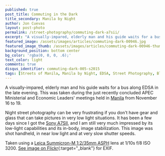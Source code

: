 ```yaml
---
published: true
post_title: Commuting in the Dark
title_secondary: Manila by Night
author: Jon Cuevas
layout: post-photo
permalink: /street-photography/commuting-dark-a7sii/
excerpt: "A visually-impared, elderly man and his guide waits for a bus along EDSA in the late evening. This was taken  during the just recently concluded APEC Economic Leaders' Meeting held in Manila."
featured_image: /assets/images/articles/commuting-dark-00946.jpg
featured_image_thumb: /assets/images/articles/commuting-dark-00946-thumb.jpg
background_position: bottom center
bg_color: 'rgba(0, 0, 0, .6);'
text_color: light
comments: true
disqus_identifier: commuting-dark-005-s2015
tags: [Streets of Manila, Manila by Night, EDSA, Street Photography, Black and White, Sony, Sony A7Sii, Leica, Manila, Photography, Mirrorless]
---
```


A visually-impared, elderly man and his guide waits for a bus along EDSA in the late evening. This was taken  during the just recently concluded APEC Ministerial and Economic Leaders' meetings held in [Manila][4] from November 16 to 19.

Night street photography can be very frustrating if you don't have gear and glass that can take pictures in very low light situations. It has been a few days since I got the [Sony A7SII][5], and I am still very much impressed by its low-light capabilities and its in-body, image stabilization. This image was shot handheld, in near low light and at very slow shutter speeds.

Taken using a [Leica Summicron-M 1:2/35mm ASPH][6] lens at 1/10s f/8 ISO 3200. [See image on Flickr][1]{:target="_blank"} for EXIF. <!-- Posted originally on my [Instagram][2]{:target="_blank"}. -->

[1]: https://www.flickr.com/photos/archondigital/22524066464/
[2]: https://www.instagram.com/p/-Gum-JGq-r/
[3]: /topic/humans-of-san-andres-bukid/
[4]: /topic/streets-of-manila/
[5]: /topic/sony-a7sii/
[6]: /topic/leica/